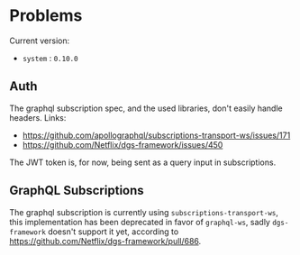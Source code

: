 # Problems

Current version:

- `system` : `0.10.0`

## Auth

The graphql subscription spec, and the used libraries, don't easily handle headers.
Links:

- https://github.com/apollographql/subscriptions-transport-ws/issues/171
- https://github.com/Netflix/dgs-framework/issues/450

The JWT token is, for now, being sent as a query input in subscriptions.

## GraphQL Subscriptions

The graphql subscription is currently using  `subscriptions-transport-ws`, this implementation has been deprecated in favor of `graphql-ws`, sadly `dgs-framework` doesn't support it yet, according to <https://github.com/Netflix/dgs-framework/pull/686>.
